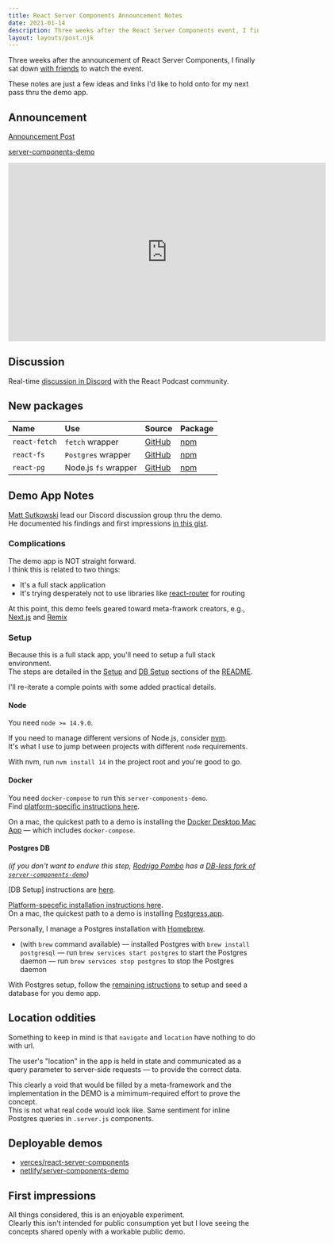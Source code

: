 ```yaml
---
title: React Server Components Announcement Notes
date: 2021-01-14
description: Three weeks after the React Server Components event, I finally sat down to learn what everything was about. Here are my initial notes…
layout: layouts/post.njk
---
```


Three weeks after the announcement of React Server Components, I finally sat down [with friends](https://twitter.com/chantastic/status/1349710359049940992?s=20) to watch the event.

These notes are just a few ideas and links I'd like to hold onto for my next pass thru the demo app.

## Announcement

[Announcement Post](https://reactjs.org/blog/2020/12/21/data-fetching-with-react-server-components.html)
<br />

[server-components-demo](https://github.com/reactjs/server-components-demo)

<iframe width="640" height="360" src="https://www.youtube.com/embed/TQQPAU21ZUw" frameborder="0" allow="accelerometer; autoplay; clipboard-write; encrypted-media; gyroscope; picture-in-picture" allowfullscreen></iframe>

## Discussion

Real-time [discussion in Discord](https://discord.com/channels/105756917887950848/755466593261322301/799335521787838494) with the React Podcast community.

## New packages

| Name          | Use                  | Source                                                                       | Package                                                                |
| :------------ | :------------------- | :--------------------------------------------------------------------------- | :--------------------------------------------------------------------- |
| `react-fetch` | `fetch` wrapper      | [GitHub](https://github.com/facebook/react/tree/master/packages/react-fetch) | [npm](https://www.npmjs.com/package/react-fetch)                       |
| `react-fs`    | `Postgres` wrapper   | [GitHub](https://www.npmjs.com/package/react-fs)                             | [npm](https://github.com/facebook/react/tree/master/packages/react-fs) |
| `react-pg`    | Node.js `fs` wrapper | [GitHub](https://www.npmjs.com/package/react-pg)                             | [npm](https://github.com/facebook/react/tree/master/packages/react-pg) |

## Demo App Notes

[Matt Sutkowski](https://gist.github.com/msutkowski) lead our Discord discussion group thru the demo.  
He documented his findings and first impressions [in this gist](https://gist.github.com/msutkowski/90c90d04474ce51d0e56e96bb21e980d).

### Complications

The demo app is NOT straight forward.  
I think this is related to two things:

- It's a full stack application
- It's trying desperately not to use libraries like [react-router](https://reactrouter.com) for routing

At this point, this demo feels geared toward meta-frawork creators, e.g., [Next.js](https://nextjs.org) and [Remix](https://remix.run)

### Setup

Because this is a full stack app, you'll need to setup a full stack environment.  
The steps are detailed in the [Setup](https://github.com/reactjs/server-components-demo#setup) and [DB Setup](https://github.com/reactjs/server-components-demo#db-setup) sections of the [README](https://github.com/reactjs/server-components-demo).

I'll re-iterate a comple points with some added practical details.

#### Node

You need `node >= 14.9.0`.

If you need to manage different versions of Node.js, consider [nvm](https://github.com/nvm-sh/nvm).  
It's what I use to jump between projects with different `node` requirements.

With nvm, run `nvm install 14` in the project root and you're good to go.

#### Docker

You need `docker-compose` to run this `server-components-demo`.  
Find [platform-specific instructions here](https://docs.docker.com/compose/install/).

On a mac, the quickest path to a demo is installing the [Docker Desktop Mac App](https://docs.docker.com/docker-for-mac/install/) — which includes `docker-compose`.

#### Postgres DB

_(if you don't want to endure this step, [Rodrigo Pombo](@pomber) has a [DB-less fork of `server-components-demo`](https://github.com/pomber/server-components-demo/))_

[DB Setup] instructions are [here](https://github.com/reactjs/server-components-demo#db-setup).

[Platform-specefic installation instructions here](https://wiki.postgresql.org/wiki/Detailed_installation_guides).  
On a mac, the quickest path to a demo is installing [Postgress.app](https://postgresapp.com).

Personally, I manage a Postgres installation with [Homebrew](https://brew.sh).

- (with `brew` command available)
  — installed Postgres with `brew install postgresql`
  — run `brew services start postgres` to start the Postgres daemon
  — run `brew services stop postgres` to stop the Postgres daemon

With Postgres setup, follow the [remaining istructions](https://github.com/reactjs/server-components-demo#db-setup) to setup and seed a database for you demo app.

## Location oddities

Something to keep in mind is that `navigate` and `location` have nothing to do with url.

The user's "location" in the app is held in state and communicated as a query parameter to server-side requests — to provide the correct data.

This clearly a void that would be filled by a meta-framework and the implementation in the DEMO is a mimimum-required effort to prove the concept.  
This is not what real code would look like.
Same sentiment for inline Postgres queries in `.server.js` components.

## Deployable demos

- [verces/react-server-components](https://github.com/vercel/next-server-components)
- [netlify/server-components-demo](https://github.com/netlify/react-server-components-demo)

## First impressions

All things considered, this is an enjoyable experiment.  
Clearly this isn't intended for public consumption yet but I love seeing the concepts shared openly with a workable public demo.
